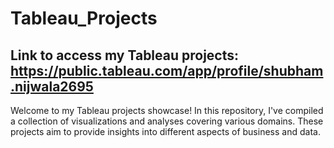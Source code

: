 # Tableau_Projects

 ## Link to access my Tableau projects: https://public.tableau.com/app/profile/shubham.nijwala2695

 Welcome to my Tableau projects showcase! In this repository, I've compiled a collection of visualizations and analyses covering various domains. These projects aim to provide insights into different aspects of business and data.
